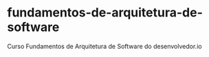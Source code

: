 # fundamentos-de-arquitetura-de-software
Curso Fundamentos de Arquitetura de Software do desenvolvedor.io
